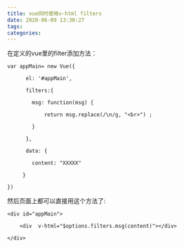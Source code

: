 ```yaml
---
title: vue同时使用v-html filters
date: 2020-06-09 13:30:27
tags:
categories:
---
```

在定义的vue里的filter添加方法：


```
var appMain= new Vue({

      el: '#appMain',

      filters:{

        msg: function(msg) {

            return msg.replace(/\n/g, "<br>") ;

        }

      },

      data: {

        content: "XXXXX"

     }

})
```
然后页面上都可以直接用这个方法了:
```
<div id="appMain">

    <div  v-html="$options.filters.msg(content)"></div>

</div>
```